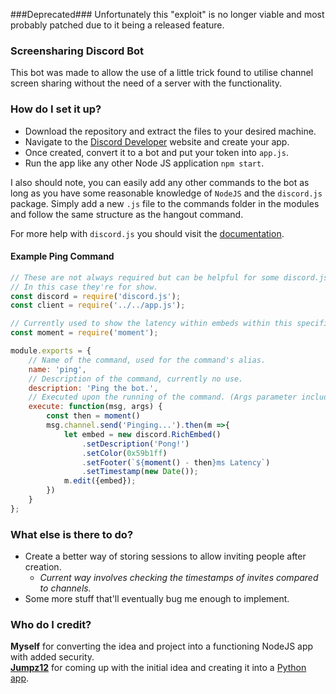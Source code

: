 ###Deprecated###
Unfortunately this "exploit" is no longer viable and most probably patched due to it being a released feature.

### Screensharing Discord Bot
This bot was made to allow the use of a little trick found to utilise channel screen sharing without the need of a server with the functionality.

### How do I set it up?
* Download the repository and extract the files to your desired machine.
* Navigate to the [Discord Developer](https://discordapp.com/developers/applications) website and create your app.
* Once created, convert it to a bot and put your token into `app.js`.
* Run the app like any other Node JS application `npm start`.

I also should note, you can easily add any other commands to the bot as long as you have some reasonable knowledge of `NodeJS` and the `discord.js` package. Simply add a new `.js` file to the commands folder in the modules and follow the same structure as the hangout command.

For more help with `discord.js` you should visit the [documentation](https://discord.js.org/#/docs/main/stable/general/welcome).

#### Example Ping Command
```javascript
// These are not always required but can be helpful for some discord.js functions.
// In this case they're for show.
const discord = require('discord.js');
const client = require('../../app.js');

// Currently used to show the latency within embeds within this specific command.
const moment = require('moment');

module.exports = {
    // Name of the command, used for the command's alias.
    name: 'ping',
    // Description of the command, currently no use.
    description: 'Ping the bot.',
    // Executed upon the running of the command. (Args parameter includes the command as index 0)
    execute: function(msg, args) { 
        const then = moment()
        msg.channel.send('Pinging...').then(m =>{
            let embed = new discord.RichEmbed()
                .setDescription('Pong!')
                .setColor(0x59b1ff)
                .setFooter(`${moment() - then}ms Latency`)
                .setTimestamp(new Date());
            m.edit({embed});
        })
    }
};
```

### What else is there to do?
* Create a better way of storing sessions to allow inviting people after creation.
    * _Current way involves checking the timestamps of invites compared to channels._
* Some more stuff that'll eventually bug me enough to implement.

### Who do I credit?
**Myself** for converting the idea and project into a functioning NodeJS app with added security.
<br />[**Jumpz12**](https://github.com/Jumpz12) for coming up with the initial idea and creating it into a [Python app](https://github.com/Jumpz12/screenshare-discord-bot).
